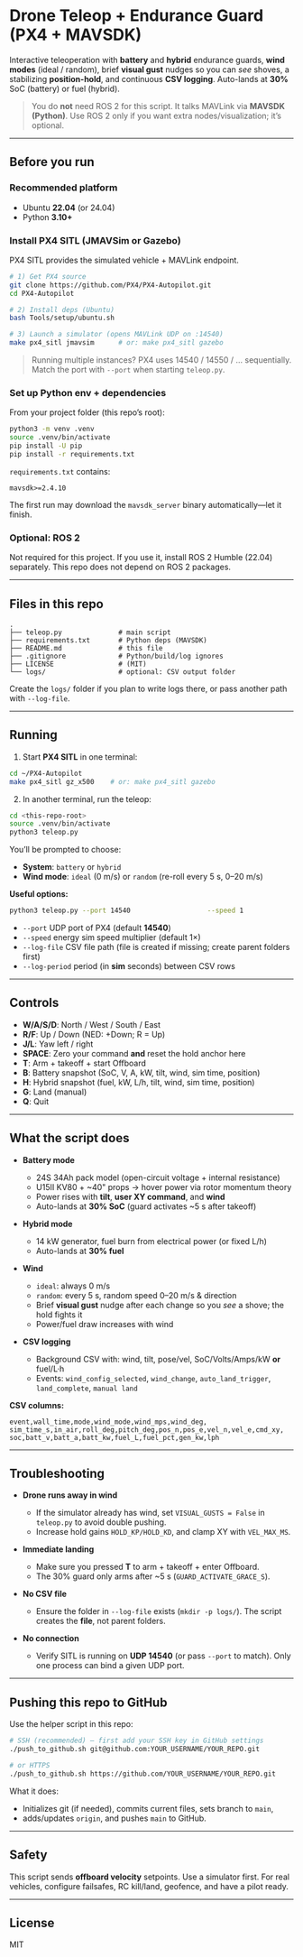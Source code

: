 # Drone Teleop + Endurance Guard (PX4 + MAVSDK)

Interactive teleoperation with **battery** and **hybrid** endurance guards, **wind modes** (ideal / random),
brief **visual gust** nudges so you can *see* shoves, a stabilizing **position-hold**, and continuous **CSV logging**.
Auto-lands at **30%** SoC (battery) or fuel (hybrid).

> You do **not** need ROS 2 for this script. It talks MAVLink via **MAVSDK (Python)**.
> Use ROS 2 only if you want extra nodes/visualization; it’s optional.

---

## Before you run

### Recommended platform
- Ubuntu **22.04** (or 24.04)
- Python **3.10+**

### Install PX4 SITL (JMAVSim or Gazebo)
PX4 SITL provides the simulated vehicle + MAVLink endpoint.

```bash
# 1) Get PX4 source
git clone https://github.com/PX4/PX4-Autopilot.git
cd PX4-Autopilot

# 2) Install deps (Ubuntu)
bash Tools/setup/ubuntu.sh

# 3) Launch a simulator (opens MAVLink UDP on :14540)
make px4_sitl jmavsim      # or: make px4_sitl gazebo
```

> Running multiple instances? PX4 uses 14540 / 14550 / … sequentially.
> Match the port with `--port` when starting `teleop.py`.

### Set up Python env + dependencies
From your project folder (this repo’s root):

```bash
python3 -m venv .venv
source .venv/bin/activate
pip install -U pip
pip install -r requirements.txt
```

`requirements.txt` contains:
```
mavsdk>=2.4.10
```

The first run may download the `mavsdk_server` binary automatically—let it finish.

### Optional: ROS 2
Not required for this project. If you use it, install ROS 2 Humble (22.04) separately.
This repo does not depend on ROS 2 packages.

---

## Files in this repo

```
.
├── teleop.py              # main script
├── requirements.txt       # Python deps (MAVSDK)
├── README.md              # this file
├── .gitignore             # Python/build/log ignores
├── LICENSE                # (MIT)
└── logs/                  # optional: CSV output folder
```

Create the `logs/` folder if you plan to write logs there, or pass another path with `--log-file`.

---

## Running

1) Start **PX4 SITL** in one terminal:
```bash
cd ~/PX4-Autopilot
make px4_sitl gz_x500    # or: make px4_sitl gazebo
```

2) In another terminal, run the teleop:
```bash
cd <this-repo-root>
source .venv/bin/activate
python3 teleop.py
```

You’ll be prompted to choose:
- **System**: `battery` or `hybrid`
- **Wind mode**: `ideal` (0 m/s) or `random` (re-roll every 5 s, 0–20 m/s)

**Useful options:**
```bash
python3 teleop.py --port 14540                   --speed 1                   --log-file logs/teleop_log.csv                   --log-period 0.5
```
- `--port`        UDP port of PX4 (default **14540**)
- `--speed`       energy sim speed multiplier (default 1×)
- `--log-file`    CSV file path (file is created if missing; create parent folders first)
- `--log-period`  period (in **sim** seconds) between CSV rows

---

## Controls

- **W/A/S/D**: North / West / South / East  
- **R/F**: Up / Down (NED: +Down; R = Up)  
- **J/L**: Yaw left / right  
- **SPACE**: Zero your command **and** reset the hold anchor here  
- **T**: Arm + takeoff + start Offboard  
- **B**: Battery snapshot (SoC, V, A, kW, tilt, wind, sim time, position)  
- **H**: Hybrid snapshot (fuel, kW, L/h, tilt, wind, sim time, position)  
- **G**: Land (manual)  
- **Q**: Quit

---

## What the script does

- **Battery mode**
  - 24S 34Ah pack model (open-circuit voltage + internal resistance)
  - U15II KV80 + ~40" props → hover power via rotor momentum theory
  - Power rises with **tilt**, **user XY command**, and **wind**
  - Auto-lands at **30% SoC** (guard activates ~5 s after takeoff)

- **Hybrid mode**
  - 14 kW generator, fuel burn from electrical power (or fixed L/h)
  - Auto-lands at **30% fuel**

- **Wind**
  - `ideal`: always 0 m/s
  - `random`: every 5 s, random speed 0–20 m/s & direction
  - Brief **visual gust** nudge after each change so you *see* a shove; the hold fights it
  - Power/fuel draw increases with wind

- **CSV logging**
  - Background CSV with: wind, tilt, pose/vel, SoC/Volts/Amps/kW **or** fuel/L·h
  - Events: `wind_config_selected`, `wind_change`, `auto_land_trigger`, `land_complete`, `manual land`

**CSV columns:**
```
event,wall_time,mode,wind_mode,wind_mps,wind_deg,
sim_time_s,in_air,roll_deg,pitch_deg,pos_n,pos_e,vel_n,vel_e,cmd_xy,
soc,batt_v,batt_a,batt_kw,fuel_L,fuel_pct,gen_kw,lph
```

---

## Troubleshooting

- **Drone runs away in wind**  
  - If the simulator already has wind, set `VISUAL_GUSTS = False` in `teleop.py` to avoid double pushing.  
  - Increase hold gains `HOLD_KP/HOLD_KD`, and clamp XY with `VEL_MAX_MS`.

- **Immediate landing**  
  - Make sure you pressed **T** to arm + takeoff + enter Offboard.  
  - The 30% guard only arms after ~5 s (`GUARD_ACTIVATE_GRACE_S`).

- **No CSV file**  
  - Ensure the folder in `--log-file` exists (`mkdir -p logs/`). The script creates the **file**, not parent folders.

- **No connection**  
  - Verify SITL is running on **UDP 14540** (or pass `--port` to match). Only one process can bind a given UDP port.

---

## Pushing this repo to GitHub

Use the helper script in this repo:

```bash
# SSH (recommended) — first add your SSH key in GitHub settings
./push_to_github.sh git@github.com:YOUR_USERNAME/YOUR_REPO.git

# or HTTPS
./push_to_github.sh https://github.com/YOUR_USERNAME/YOUR_REPO.git
```

What it does:
- Initializes git (if needed), commits current files, sets branch to `main`,
- adds/updates `origin`, and pushes `main` to GitHub.

---

## Safety

This script sends **offboard velocity** setpoints. Use a simulator first.
For real vehicles, configure failsafes, RC kill/land, geofence, and have a pilot ready.

---

## License

MIT
